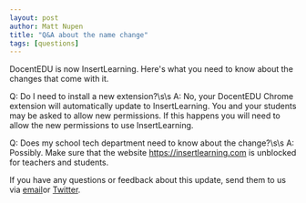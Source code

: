 ```yaml
---
layout: post
author: Matt Nupen
title: "Q&A about the name change"
tags: [questions]
---
```

DocentEDU is now InsertLearning. Here's what you need to know about the changes that come with it.

Q: Do I need to install a new extension?\s\s
A: No, your DocentEDU Chrome extension will automatically update to InsertLearning. You and your students may be asked to allow new permissions. If this happens you will need to allow the new permissions to use InsertLearning.

Q: Does my school tech department need to know about the change?\s\s
A: Possibly. Make sure that the website https://insertlearning.com is unblocked for teachers and students.


If you have any questions or feedback about this update, send them to us via [email](mailto:support@insertlearning.com)or [Twitter](https://twitter.com/insertlearning).
